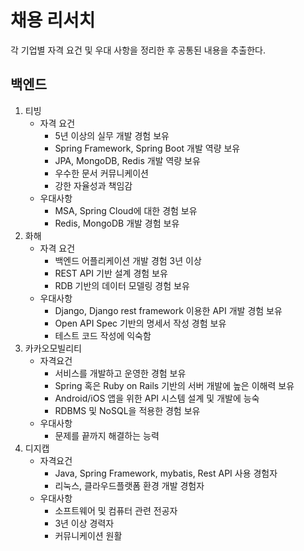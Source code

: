 # 채용 리서치

각 기업별 자격 요건 및 우대 사항을 정리한 후 공통된 내용을 추출한다.



## 백엔드

1. 티빙
   - 자격 요건
     - 5년 이상의 실무 개발 경험 보유
     - Spring Framework, Spring Boot 개발 역량 보유
     - JPA, MongoDB, Redis 개발 역량 보유
     - 우수한 문서 커뮤니케이션
     - 강한 자율성과 책임감
   - 우대사항
     - MSA, Spring Cloud에 대한 경험 보유
     - Redis, MongoDB 개발 경험 보유
2. 화해
   - 자격 요건
     - 백엔드 어플리케이션 개발 경험 3년 이상
     - REST API 기반 설계 경험 보유
     - RDB 기반의 데이터 모델링 경험 보유
   - 우대사항
     - Django, Django rest framework 이용한 API 개발 경험 보유
     - Open API Spec 기반의 명세서 작성 경험 보유
     - 테스트 코드 작성에 익숙함
3. 카카오모빌리티
   - 자격요건
     - 서비스를 개발하고 운영한 경험 보유
     - Spring 혹은 Ruby on Rails 기반의 서버 개발에 높은 이해력 보유
     -  Android/iOS 앱을 위한 API 시스템 설계 및 개발에 능숙
     - RDBMS 및 NoSQL을 적용한 경험 보유
   - 우대사항
     - 문제를 끝까지 해결하는 능력
4. 디지캡
   - 자격요건
     - Java, Spring Framework, mybatis, Rest API 사용 경험자
     - 리눅스, 클라우드플랫폼 환경 개발 경험자
   - 우대사항
     - 소프트웨어 및 컴퓨터 관련 전공자
     - 3년 이상 경력자
     - 커뮤니케이션 원활

